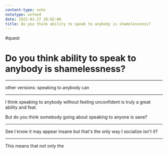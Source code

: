 ```yaml
---
content-type: note
notetype: unfeed
date: 2022-02-27 20:02:00
title: Do you think ability to speak to anybody is shamelessness?
---
```


#quest 
# Do you think ability to speak to anybody is shamelessness?
---
other versions:
speaking to anybody can 

---
I think speaking to anybody without feeling unconfident is truly a great ability and feat.

But do you think somebody going about speaking to anyone is sane? 

---
See I know it may appear insane but that's the only way I socialize isn't it?

---
This means that not only the 
